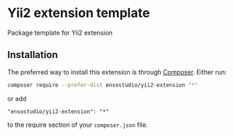 Yii2 extension template
=======================
Package template for Yii2 extension

Installation
------------
The preferred way to install this extension is through [Composer](https://getcomposer.org/download/).
Either run:
```bash
composer require --prefer-dist ensostudio/yii2-extension "*"
```
or add
```
"ensostudio/yii2-extension": "*"
```
to the require section of your `composer.json` file.
